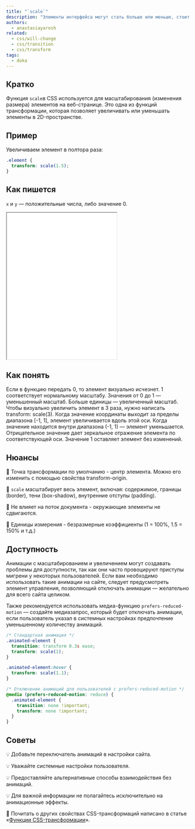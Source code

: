 ```yaml
---
title: "`scale`"
description: "Элементы интерфейса могут стать больше или меньше, стоит только захотеть и немного применить знания CSS."
authors:
  - anastasiayarosh
related:
  - css/will-change
  - css/transition
  - css/transform
tags:
  - doka
---
```


## Кратко

Функция `scale`в CSS используется для масштабирования (изменения размера) элементов на веб-странице. Это одна из функций трансформации, которая позволяет увеличивать или уменьшать элементы в 2D-пространстве.

## Пример

Увеличиваем элемент в полтора раза:

```css
.element {
  transform: scale(1.5);
}
```

## Как пишется

`x` и `y` — положительные числа, либо значение 0.

<iframe title="Демонстрация разных значений свойства scale" src="demos/basic/" height="400"></iframe>

## Как понять

Если в функцию передать 0, то элемент визуально исчезнет. 1 соответствует нормальному масштабу. Значения от 0 до 1 — уменьшенный масштаб. Больше единицы — увеличенный масштаб. Чтобы визуально увеличить элемент в 3 раза, нужно написать transform: scale(3). Когда значение координаты выходит за пределы диапазона [-1, 1], элемент увеличивается вдоль этой оси. Когда значение находится внутри диапазона (-1, 1) — элемент уменьшается. Отрицательное значение дает зеркальное отражение элемента по соответствующей оси. Значение 1 оставляет элемент без изменений.

## Нюансы

📝 Точка трансформации по умолчанию - центр элемента. Можно его изменить с помощью свойства transform-origin.

📝 `scale` масштабирует весь элемент, включая: содержимое, границы (border), тени (box-shadow), внутренние отступы (padding).

📝 Не влияет на поток документа - окружающие элементы не сдвигаются.

📝 Единицы измерения - безразмерные коэффициенты (1 = 100%, 1.5 = 150% и т.д.)

## Доступность

Анимации с масштабированием и увеличением могут создавать проблемы для доступности, так как они часто провоцируют приступы мигрени у некоторых пользователей. Если вам необходимо использовать такие анимации на сайте, следует предусмотреть элемент управления, позволяющий отключать анимации — желательно для всего сайта целиком.

Также рекомендуется использовать медиа-функцию `prefers-reduced-motion` — создайте медиазапрос, который будет отключать анимации, если пользователь указал в системных настройках предпочтение уменьшенному количеству анимаций.

```css
/* Стандартная анимация */
.animated-element {
  transition: transform 0.3s ease;
  transform: scale(1);
}

.animated-element:hover {
  transform: scale(1.1);
}

/* Отключение анимаций для пользователей с prefers-reduced-motion */
@media (prefers-reduced-motion: reduce) {
  .animated-element {
    transition: none !important;
    transform: none !important;
  }
}
```

## Советы

💡 Добавьте переключатель анимаций в настройки сайта.

💡 Уважайте системные настройки пользователя.

💡 Предоставляйте альтернативные способы взаимодействия без анимаций.

💡 Для важной информации не полагайтесь исключительно на анимационные эффекты.

📝 Почитать о других свойствах CSS-трансформаций написано в статье «[Функции CSS-трансформации](/css/transform-function/)».
